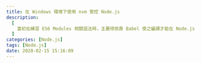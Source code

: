 ```yaml
---
title: 在 Windows 環境下使用 nvm 管控 Node.js
description:
  [
    當初在練習 ES6 Modules 相關語法時，主要得依靠 Babel 使之編譯才能在 Node.js 中運行，原因是 Node.js 預設是使用 CommonJS 模組規範,
  ]
categories: [Node.js]
tags: [Node.js]
date: 2020-02-15 15:16:09
---
```

